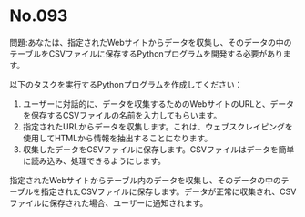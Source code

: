 # No.093

問題:あなたは、指定されたWebサイトからデータを収集し、そのデータの中のテーブルをCSVファイルに保存するPythonプログラムを開発する必要があります。

以下のタスクを実行するPythonプログラムを作成してください：

1. ユーザーに対話的に、データを収集するためのWebサイトのURLと、データを保存するCSVファイルの名前を入力してもらいます。
1. 指定されたURLからデータを収集します。これは、ウェブスクレイピングを使用してHTMLから情報を抽出することになります。
1. 収集したデータをCSVファイルに保存します。CSVファイルはデータを簡単に読み込み、処理できるようにします。

指定されたWebサイトからテーブル内のデータを収集し、そのデータの中のテーブルを指定されたCSVファイルに保存します。データが正常に収集され、CSVファイルに保存された場合、ユーザーに通知されます。
